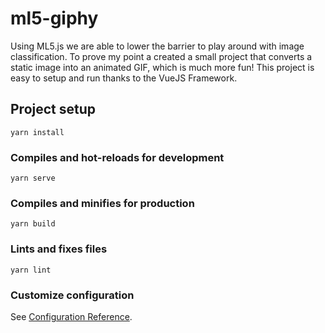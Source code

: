 # ml5-giphy


Using ML5.js we are able to lower the barrier to play around with image classification.
To prove my point a created a small project that converts a static image into an animated GIF, which is much more fun!
This project is easy to setup and run thanks to the VueJS Framework.

## Project setup
```
yarn install
```

### Compiles and hot-reloads for development
```
yarn serve
```

### Compiles and minifies for production
```
yarn build
```

### Lints and fixes files
```
yarn lint
```

### Customize configuration
See [Configuration Reference](https://cli.vuejs.org/config/).
